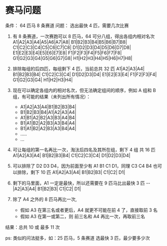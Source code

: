 # 赛马问题

条件： 64 匹马 8 条赛道
问题： 选出最快 4 匹，需要几次比赛

1. 有 8 条赛道，一次赛跑可以 8 匹马，64 可分八组，得出各组内相对名次
   A1|A2|A3|A4|A5|A6|A7|A8|
   B1|B2|B3|B4|B5|B6|B7|B8|
   C1|C2|C3|C4|C5|C6|C7|C8|
   D1|D2|D3|D4|D5|D6|D7|D8|
   E1|E2|E3|E4|E5|E6|E7|E8|
   F1|F2|F3|F4|F5|F6|F7|F8|
   G1|G2|G3|G4|G5|G6|G7|G8|
   H1|H2|H3|H4|H5|H6|H7|H8|

2. 排除每组的后四匹，每组剩下 4 匹，当前总共 32 匹
   A1|A2|A3|A4|
   B1|B2|B3|B4|
   C1|C2|C3|C4|
   D1|D2|D3|D4|
   E1|E2|E3|E4|
   F1|F2|F3|F4|
   G1|G2|G3|G4|
   H1|H2|H3|H4|
3. 现在可以确定各组内的相对名次，但无法确定组间的顺序，例如 A 组和 B 组，有可能的结果（未列出所有情况）：

   - A1|A2|A3|A4|B1|B2|B3|B4|
   - B1|B2|B3|B4|A1|A2|A3|A4|
   - A1|B1|A2|B2|A3|B3|A4|B4|
   - B1|A1|B2|A2|B3|A3|B4|A4|
   - B1|A1|B2|A2|B3|A3|B4|A4|
   - .....
   - ...

4. 可让每组的第一名再比一次，淘汰后四名及其所在组，剩下 4 组 共 16 匹
   A1|A2|A3|A4|
   B1|B2|B3|B4|
   C1|C2|C3|C4|
   D1|D2|D3|D4|

5. 可以排除了 D2 D3 D4，因为前面至少有 A1 B1 C1 D1，同理 C3 C4 B4 也可以排除，剩下 10 匹
   A1|A2|A3|A4|
   B1|B2|B3|
   C1|C2|
   D1|

6. 剩下的马里面，A1 一定是最快，所以还需要在 9 匹马比出最快 3 匹
   --|A2|A3|A4|
   B1|B2|B3|
   C1|C2|
   D1|
7. 除了 A4 之外的 8 匹马再比一次,

   - 假如 A3 在第三名或者更后，A4 就更不可能在前 4 了，直接取前 3 名
   - 假如 A3 在第一或第二，则 前三名和 A4 再比一次，再取前三名

结果：总共 10 或 最多 11 次

ps: 类似的问法挺多，如：25 匹马，5 条赛道 选最快 3 匹，最少要多少次
